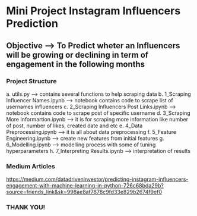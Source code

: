 # Mini Project Instagram Influencers Prediction

## Objective --> To Predict wheter an Influencers will be growing or declining in term of engagement in the following months

### Project Structure
a. utils.py --> contains several functions to help scraping data
b. 1_Scraping Influencer Names.ipynb --> notebook contains code to scrape list of usernames influencers
c. 2_Scraping Influencers Post Links.ipynb --> notebook contains code to scrape post  of specific username
d. 3_Scraping More Informartion.ipynb --> it is for scraping more information like number of post, number of likes, created date and etc 
e. 4_Data Preprocessing.ipynb --> it is all about data preprocessing
f. 5_Feature Engineering.ipynb --> create new features from initial features
g. 6_Modelling.ipynb --> modelling process with some of tuning hyperparameters
h. 7_Interpreting Results.ipynb --> interpretation of results

### Medium Articles
https://medium.com/datadriveninvestor/predicting-instagram-influencers-engagement-with-machine-learning-in-python-726c68bda29b?source=friends_link&sk=998ae8af7878c9fd33e829b2674f9ef0

### THANK YOU!
